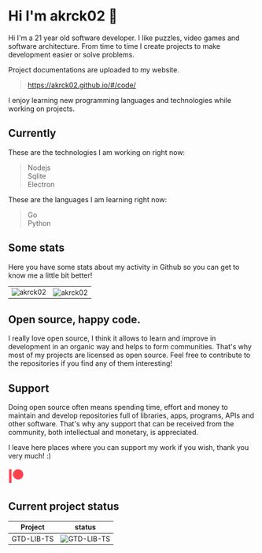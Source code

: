 # Hi I'm akrck02 👋
Hi I'm a 21 year old software developer. I like puzzles, video games and software architecture.
From time to time I create projects to make development easier or solve problems. 

Project documentations are uploaded to my website.

> https://akrck02.github.io/#/code/

I enjoy learning new programming languages and technologies while working on projects. 

## Currently 
These are the technologies I am working on right now:

> Nodejs
> <br>Sqlite
> <br>Electron

These are the languages I am learning right now:

> Go
> <br>Python

## Some stats
Here you have some stats about my activity in Github so you can get to know me a little bit better!

<table>
<tr>
    <td><a><img align="left" src="https://readme-stats-olive.vercel.app/api/top-langs?&layout=compact&count_private=true&langs_count=100&exclude_repo=readme-stats,CodeIgniter&username=akrck02&show_icons=true&locale=en&title_color=202020&hide_border=true" alt="akrck02" /></a></td>
    <td><a><img align="center" src="https://readme-stats-olive.vercel.app/api?count_private=true&username=akrck02&show_icons=true&locale=en&hide_border=true" alt="akrck02" /></a></td>
  </tr>
</table>
  
## Open source, happy code.
I really love open source, I think it allows to learn and improve in development in an organic way and helps to form communities.
That's why most of my projects are licensed as open source. Feel free to contribute to the repositories if you find any of them interesting! 

## Support 
Doing open source often means spending time, effort and money to maintain and develop repositories full of libraries, apps, programs, APIs and other software.
That's why any support that can be received from the community, both intellectual and monetary, is appreciated.

I leave here places where you can support my work if you wish, thank you very much! :)
<br><br>
<a href="https://www.patreon.com/akrck02"><img style="width:2rem;" src='patreon.png'></a>

## Current project status


| Project    | status |
|------------|--------|
| GTD-LIB-TS | ![GTD-LIB-TS](https://github.com/akrck02/GTD-LIB-TS/actions/workflows/build-and-test.yml/badge.svg) | 

